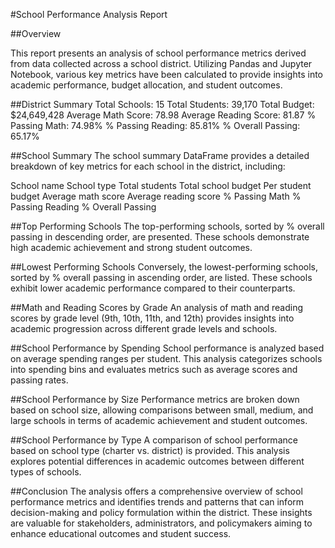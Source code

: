 
#School Performance Analysis Report

##Overview

This report presents an analysis of school performance metrics derived from data collected across a school district. 
Utilizing Pandas and Jupyter Notebook, various key metrics have been calculated to provide insights into academic performance, 
budget allocation, and student outcomes.

##District Summary
Total Schools: 15
Total Students: 39,170
Total Budget: $24,649,428
Average Math Score: 78.98
Average Reading Score: 81.87
% Passing Math: 74.98%
% Passing Reading: 85.81%
% Overall Passing: 65.17%

##School Summary
The school summary DataFrame provides a detailed breakdown of key metrics for each school in the district, including:

School name
School type
Total students
Total school budget
Per student budget
Average math score
Average reading score
% Passing Math
% Passing Reading
% Overall Passing

##Top Performing Schools
The top-performing schools, sorted by % overall passing in descending order, are presented. These schools demonstrate high academic achievement and strong student outcomes.

##Lowest Performing Schools
Conversely, the lowest-performing schools, sorted by % overall passing in ascending order, are listed. These schools exhibit lower academic performance compared to their counterparts.

##Math and Reading Scores by Grade
An analysis of math and reading scores by grade level (9th, 10th, 11th, and 12th) provides insights into academic progression across different grade levels and schools.

##School Performance by Spending
School performance is analyzed based on average spending ranges per student. This analysis categorizes schools into spending bins and evaluates metrics such as average scores and passing rates.

##School Performance by Size
Performance metrics are broken down based on school size, allowing comparisons between small, medium, and large schools in terms of academic achievement and student outcomes.

##School Performance by Type
A comparison of school performance based on school type (charter vs. district) is provided. This analysis explores potential differences in academic outcomes between different types of schools.

##Conclusion
The analysis offers a comprehensive overview of school performance metrics and identifies trends and patterns that can inform decision-making and policy formulation within the district. These insights are valuable for stakeholders, administrators, and policymakers aiming to enhance educational outcomes and student success.
